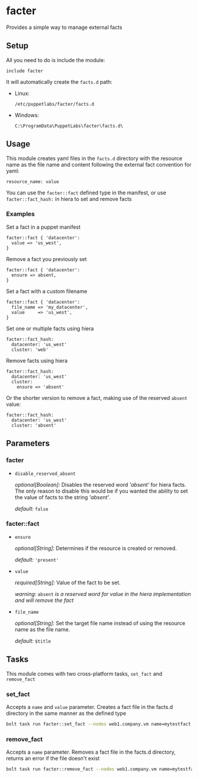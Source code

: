 # facter

Provides a simple way to manage external facts



## Setup

All you need to do is include the module:

```puppet
include facter
```

It will automatically create the `facts.d` path:

- Linux:
  ```
  /etc/puppetlabs/facter/facts.d
  ```

- Windows:
  ```
  C:\ProgramData\PuppetLabs\facter\facts.d\
  ```



## Usage

This module creates yaml files in the `facts.d` directory with the resource name as the file name and content following the external fact convention for yaml:

```
resource_name: value
```

You can use the `facter::fact` defined type in the manifest, or use `facter::fact_hash:` in hiera to set and remove facts


### Examples

Set a fact in a puppet manifest

```puppet
facter::fact { 'datacenter':
  value => 'us_west',
}
```

Remove a fact you previously set

```puppet
facter::fact { 'datacenter':
  ensure => absent,
}
```

Set a fact with a custom filename

```puppet
facter::fact { 'datacenter':
  file_name => 'my_datacenter',
  value     => 'us_west',
}
```

Set one or multiple facts using hiera

```puppet
facter::fact_hash:
  datacenter: 'us_west'
  cluster: 'web'
```

Remove facts using hiera

```puppet
facter::fact_hash:
  datacenter: 'us_west'
  cluster:
    ensure => 'absent'
```

Or the shorter version to remove a fact, making use of the reserved `absent` value:

```puppet
facter::fact_hash:
  datacenter: 'us_west'
  cluster: 'absent'
```





## Parameters

### facter

- `disable_reserved_absent`

  *optional[Boolean]:* Disables the reserved word *'absent'* for hiera facts. The only reason to disable this would be if you wanted the ability to set the value of facts to the string *'absent'*.

  *default:* `false`


### facter::fact

- `ensure`

  *optional[String]:* Determines if the resource is created or removed.

  *default:* `'present'`


- `value`

  *required[String]:* Value of the fact to be set.

  *warning:* `absent` *is a reserved word for value in the hiera implementation and will remove the fact*


- `file_name`

  *optional[String]:* Set the target file name instead of using the resource name as the file name.

  *default:* `$title`



## Tasks

This module comes with two cross-platform tasks, `set_fact` and `remove_fact`


### set_fact

Accepts a `name` and `value` parameter. Creates a fact file in the facts.d directory in the same manner as the defined type

```bash
bolt task run facter::set_fact --nodes web1.company.vm name=mytestfact value=mytestvalue
```


### remove_fact

Accepts a `name` parameter. Removes a fact file in the facts.d directory, returns an error if the file doesn't exist

```bash
bolt task run facter::remove_fact --nodes web1.company.vm name=mytestfact
```
